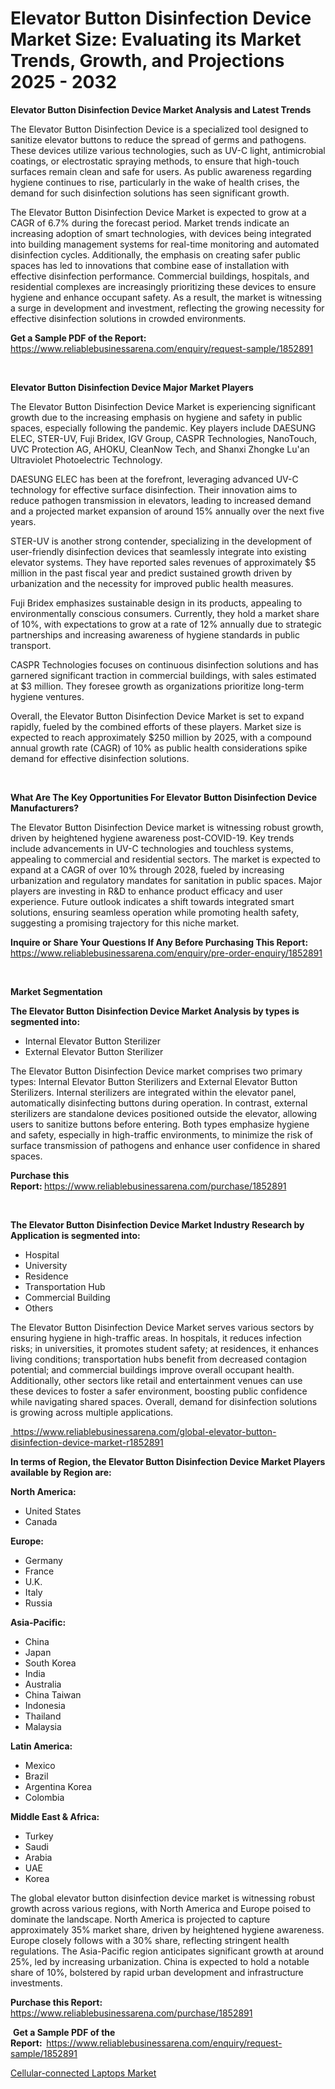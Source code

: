 <p><h1>Elevator Button Disinfection Device Market Size: Evaluating its Market Trends, Growth, and Projections 2025 - 2032</h1></p><p><strong>Elevator Button Disinfection Device Market Analysis and Latest Trends</strong></p>
<p><p>The Elevator Button Disinfection Device is a specialized tool designed to sanitize elevator buttons to reduce the spread of germs and pathogens. These devices utilize various technologies, such as UV-C light, antimicrobial coatings, or electrostatic spraying methods, to ensure that high-touch surfaces remain clean and safe for users. As public awareness regarding hygiene continues to rise, particularly in the wake of health crises, the demand for such disinfection solutions has seen significant growth.</p><p>The Elevator Button Disinfection Device Market is expected to grow at a CAGR of 6.7% during the forecast period. Market trends indicate an increasing adoption of smart technologies, with devices being integrated into building management systems for real-time monitoring and automated disinfection cycles. Additionally, the emphasis on creating safer public spaces has led to innovations that combine ease of installation with effective disinfection performance. Commercial buildings, hospitals, and residential complexes are increasingly prioritizing these devices to ensure hygiene and enhance occupant safety. As a result, the market is witnessing a surge in development and investment, reflecting the growing necessity for effective disinfection solutions in crowded environments.</p></p>
<p><strong>Get a Sample PDF of the Report:&nbsp;</strong> <a href="https://www.reliablebusinessarena.com/enquiry/request-sample/1852891?utm_campaign=2527&utm_medium=2&utm_source=Github&utm_content=ia&utm_term=05042025&utm_id=elevator-button-disinfection-device">https://www.reliablebusinessarena.com/enquiry/request-sample/1852891</a></p>
<p>&nbsp;</p>
<p><strong>Elevator Button Disinfection Device Major Market Players</strong></p>
<p><p>The Elevator Button Disinfection Device Market is experiencing significant growth due to the increasing emphasis on hygiene and safety in public spaces, especially following the pandemic. Key players include DAESUNG ELEC, STER-UV, Fuji Bridex, IGV Group, CASPR Technologies, NanoTouch, UVC Protection AG, AHOKU, CleanNow Tech, and Shanxi Zhongke Lu'an Ultraviolet Photoelectric Technology.</p><p>DAESUNG ELEC has been at the forefront, leveraging advanced UV-C technology for effective surface disinfection. Their innovation aims to reduce pathogen transmission in elevators, leading to increased demand and a projected market expansion of around 15% annually over the next five years.</p><p>STER-UV is another strong contender, specializing in the development of user-friendly disinfection devices that seamlessly integrate into existing elevator systems. They have reported sales revenues of approximately $5 million in the past fiscal year and predict sustained growth driven by urbanization and the necessity for improved public health measures.</p><p>Fuji Bridex emphasizes sustainable design in its products, appealing to environmentally conscious consumers. Currently, they hold a market share of 10%, with expectations to grow at a rate of 12% annually due to strategic partnerships and increasing awareness of hygiene standards in public transport.</p><p>CASPR Technologies focuses on continuous disinfection solutions and has garnered significant traction in commercial buildings, with sales estimated at $3 million. They foresee growth as organizations prioritize long-term hygiene ventures.</p><p>Overall, the Elevator Button Disinfection Device Market is set to expand rapidly, fueled by the combined efforts of these players. Market size is expected to reach approximately $250 million by 2025, with a compound annual growth rate (CAGR) of 10% as public health considerations spike demand for effective disinfection solutions.</p></p>
<p>&nbsp;</p>
<p><strong>What Are The Key Opportunities For Elevator Button Disinfection Device Manufacturers?</strong></p>
<p><p>The Elevator Button Disinfection Device market is witnessing robust growth, driven by heightened hygiene awareness post-COVID-19. Key trends include advancements in UV-C technologies and touchless systems, appealing to commercial and residential sectors. The market is expected to expand at a CAGR of over 10% through 2028, fueled by increasing urbanization and regulatory mandates for sanitation in public spaces. Major players are investing in R&D to enhance product efficacy and user experience. Future outlook indicates a shift towards integrated smart solutions, ensuring seamless operation while promoting health safety, suggesting a promising trajectory for this niche market.</p></p>
<p><strong>Inquire or Share Your Questions If Any Before Purchasing This Report:</strong> <a href="https://www.reliablebusinessarena.com/enquiry/pre-order-enquiry/1852891?utm_campaign=2527&utm_medium=2&utm_source=Github&utm_content=ia&utm_term=05042025&utm_id=elevator-button-disinfection-device">https://www.reliablebusinessarena.com/enquiry/pre-order-enquiry/1852891</a></p>
<p>&nbsp;</p>
<p><strong>Market Segmentation</strong></p>
<p><strong>The Elevator Button Disinfection Device Market Analysis by types is segmented into:</strong></p>
<p><ul><li>Internal Elevator Button Sterilizer</li><li>External Elevator Button Sterilizer</li></ul></p>
<p><p>The Elevator Button Disinfection Device market comprises two primary types: Internal Elevator Button Sterilizers and External Elevator Button Sterilizers. Internal sterilizers are integrated within the elevator panel, automatically disinfecting buttons during operation. In contrast, external sterilizers are standalone devices positioned outside the elevator, allowing users to sanitize buttons before entering. Both types emphasize hygiene and safety, especially in high-traffic environments, to minimize the risk of surface transmission of pathogens and enhance user confidence in shared spaces.</p></p>
<p><strong>Purchase this Report:&nbsp;</strong><a href="https://www.reliablebusinessarena.com/purchase/1852891?utm_campaign=2527&utm_medium=2&utm_source=Github&utm_content=ia&utm_term=05042025&utm_id=elevator-button-disinfection-device">https://www.reliablebusinessarena.com/purchase/1852891</a></p>
<p>&nbsp;</p>
<p><strong>The Elevator Button Disinfection Device Market Industry Research by Application is segmented into:</strong></p>
<p><ul><li>Hospital</li><li>University</li><li>Residence</li><li>Transportation Hub</li><li>Commercial Building</li><li>Others</li></ul></p>
<p><p>The Elevator Button Disinfection Device Market serves various sectors by ensuring hygiene in high-traffic areas. In hospitals, it reduces infection risks; in universities, it promotes student safety; at residences, it enhances living conditions; transportation hubs benefit from decreased contagion potential; and commercial buildings improve overall occupant health. Additionally, other sectors like retail and entertainment venues can use these devices to foster a safer environment, boosting public confidence while navigating shared spaces. Overall, demand for disinfection solutions is growing across multiple applications.</p></p>
<p><a href="https://www.reliablebusinessarena.com/global-elevator-button-disinfection-device-market-r1852891?utm_campaign=2527&utm_medium=2&utm_source=Github&utm_content=ia&utm_term=05042025&utm_id=elevator-button-disinfection-device">&nbsp;https://www.reliablebusinessarena.com/global-elevator-button-disinfection-device-market-r1852891</a></p>
<p><strong>In terms of Region, the Elevator Button Disinfection Device Market Players available by Region are:</strong></p>
<p>
    <p> <strong> North America: </strong>
        <ul>
            <li>United States</li>
            <li>Canada</li>
        </ul>
        </p> 
    <p> <strong> Europe: </strong>
        <ul>
            <li>Germany</li>
            <li>France</li>
            <li>U.K.</li>
            <li>Italy</li>
            <li>Russia</li>
        </ul>
        </p> 
    <p> <strong> Asia-Pacific: </strong>
        <ul>
            <li>China</li>
            <li>Japan</li>
            <li>South Korea</li>
            <li>India</li>
            <li>Australia</li>
            <li>China Taiwan</li>
            <li>Indonesia</li>
            <li>Thailand</li>
            <li>Malaysia</li>
        </ul>
        </p> 
    <p> <strong> Latin America: </strong>
        <ul>
            <li>Mexico</li>
            <li>Brazil</li>
            <li>Argentina Korea</li>
            <li>Colombia</li>
        </ul>
        </p> 
    <p> <strong> Middle East & Africa: </strong>
        <ul>
            <li>Turkey</li>
            <li>Saudi</li>
            <li>Arabia</li>
            <li>UAE</li>
            <li>Korea</li>
        </ul>
    </p>
    </p>
<p><p>The global elevator button disinfection device market is witnessing robust growth across various regions, with North America and Europe poised to dominate the landscape. North America is projected to capture approximately 35% market share, driven by heightened hygiene awareness. Europe closely follows with a 30% share, reflecting stringent health regulations. The Asia-Pacific region anticipates significant growth at around 25%, led by increasing urbanization. China is expected to hold a notable share of 10%, bolstered by rapid urban development and infrastructure investments.</p></p>
<p><strong>Purchase this Report: </strong><a href="https://www.reliablebusinessarena.com/purchase/1852891?utm_campaign=2527&utm_medium=2&utm_source=Github&utm_content=ia&utm_term=05042025&utm_id=elevator-button-disinfection-device">https://www.reliablebusinessarena.com/purchase/1852891</a></p>
<p>&nbsp;<strong>Get a Sample PDF of the Report:&nbsp;&nbsp;</strong><a href="https://www.reliablebusinessarena.com/enquiry/request-sample/1852891?utm_campaign=2527&utm_medium=2&utm_source=Github&utm_content=ia&utm_term=05042025&utm_id=elevator-button-disinfection-device">https://www.reliablebusinessarena.com/enquiry/request-sample/1852891</a></p>
<p><strong></strong></p>
<p><p><a href="https://github.com/raeezkenedz/Market-Research-Report-List-1/blob/main/cellular-connected-laptops-market.md?utm_campaign=2527&utm_medium=2&utm_source=Github&utm_content=ia&utm_term=05042025&utm_id=elevator-button-disinfection-device">Cellular-connected Laptops Market</a></p></p>